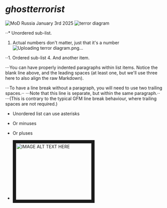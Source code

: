 # _ghostterrorist_

![MoD Russia January 3rd 2025](https://github.com/user-attachments/assets/fd84e8cd-96fe-419c-85b2-c122be4b2b55)
<space>
<space>
<space>
<space>
<space>
<space>
<space>
<space>
<space>
<space>
![terror diagram](https://github.com/user-attachments/assets/95226458-5b2e-47bc-9b97-1371ee87255a)


⋅⋅* Unordered sub-list. 
1. Actual numbers don't matter, just that it's a number![Uploading terror diagram.png…]()

⋅⋅1. Ordered sub-list
4. And another item.

⋅⋅⋅You can have properly indented paragraphs within list items. Notice the blank line above, and the leading spaces (at least one, but we'll use three here to also align the raw Markdown).

⋅⋅⋅To have a line break without a paragraph, you will need to use two trailing spaces.⋅⋅
⋅⋅⋅Note that this line is separate, but within the same paragraph.⋅⋅
⋅⋅⋅(This is contrary to the typical GFM line break behaviour, where trailing spaces are not required.)

* Unordered list can use asterisks
- Or minuses
+ Or pluses

+ <a href="http://www.youtube.com/watch?feature=player_embedded&v=YOUTUBE_VIDEO_ID_HERE
" target="_blank"><img src="http://img.youtube.com/vi/YOUTUBE_VIDEO_ID_HERE/0.jpg" 
alt="IMAGE ALT TEXT HERE" width="240" height="180" border="10" /></a>
